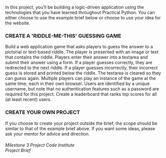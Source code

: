  In this project, you’ll be building a logic-driven application using the technologies that you have learned throughout Practical Python. You can either choose to use the example brief below or choose to use your idea for the website.

### CREATE A 'RIDDLE-ME-THIS' GUESSING GAME

Build a web application game that asks players to guess the answer to a pictorial or text-based riddle.
The player is presented with an image or text that contains the riddle. Players enter their answer into a textarea and submit their answer using a form.
If a player guesses correctly, they are redirected to the next riddle.
If a player guesses incorrectly, their incorrect guess is stored and printed below the riddle. The textarea is cleared so they can guess again.
Multiple players can play an instance of the game at the same time, each in their own browser. Users are identified by a unique username, but note that no authentication features such as a password are required for this project.
Create a leaderboard that ranks top scores for all (at least recent) users.

### CREATE YOUR OWN PROJECT

If you choose to create your project outside the brief, the scope should be similar to that of the example brief above. If you want some ideas, please ask your mentor for advice and direction.

<h6><span class="text-muted">Milestone 3 Project Code Institute <br />Project Brief</span></h6>
